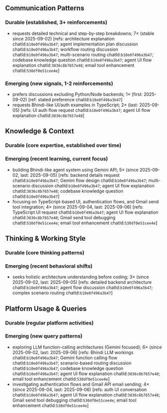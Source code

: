 ## Communication Patterns
### Durable (established, 3+ reinforcements)
- requests detailed technical and step-by-step breakdowns; 7× (stable since 2025-09-02) [refs: architecture explanation chatId:`b10e0f496a3b47`; agent implementation plan discussion chatId:`b10e0f496a3b47`; workflow routing discussion chatId:`b10e0f496a3b47`; multi-scenario routing chatId:`b10e0f496a3b47`; codebase knowledge question chatId:`b10e0f496a3b47`; agent UI flow explanation chatId:`3036c8b7657e48`; email tool enhancement chatId:`530df0e51cee4e`]

### Emerging (new signals, 1-2 reinforcements)
- prefers discussions excluding Python/Node backends; 1× (first: 2025-09-02) [ref: stated preference chatId:`b10e0f496a3b47`]
- requests Bhindi-like UI/auth examples in TypeScript; 2× (last: 2025-09-05) [refs: UI auth flow request chatId:`b10e0f496a3b47`; agent UI flow explanation chatId:`3036c8b7657e48`]

## Knowledge & Context
### Durable (core expertise, established over time)

### Emerging (recent learning, current focus)
- building Bhindi-like agent system using Gemini API; 5× (since 2025-09-02, last: 2025-09-05) [refs: backend details request chatId:`b10e0f496a3b47`; Gemini flow design chatId:`b10e0f496a3b47`; multi-scenario discussion chatId:`b10e0f496a3b47`; agent UI flow explanation chatId:`3036c8b7657e48`; codebase knowledge question chatId:`b10e0f496a3b47`]
- focusing on TypeScript-based UI, authentication flows, and Gmail send tool integration; 4× (since 2025-09-04, last: 2025-09-06) [refs: TypeScript UI request chatId:`b10e0f496a3b47`; agent UI flow explanation chatId:`3036c8b7657e48`; Gmail send tool debugging chatId:`530df0e51cee4e`; email tool enhancement chatId:`530df0e51cee4e`]

## Thinking & Working Style
### Durable (core thinking patterns)

### Emerging (recent behavioral shifts)
- seeks holistic architecture understanding before coding; 3× (since 2025-09-02, last: 2025-09-05) [refs: detailed backend architecture chatId:`b10e0f496a3b47`; agent flow discussion chatId:`b10e0f496a3b47`; complex scenario routing chatId:`b10e0f496a3b47`]

## Platform Usage & Queries
### Durable (regular platform activities)

### Emerging (new query patterns)
- exploring LLM function-calling architectures (Gemini focused); 6× (since 2025-09-02, last: 2025-09-06) [refs: Bhindi LLM workings chatId:`b10e0f496a3b47`; Gemini function calling flow chatId:`b10e0f496a3b47`; scenario-based routing discussion chatId:`b10e0f496a3b47`; codebase knowledge question chatId:`b10e0f496a3b47`; agent UI flow explanation chatId:`3036c8b7657e48`; email tool enhancement chatId:`530df0e51cee4e`]
- investigating authentication flows and Gmail API email sending; 4× (since 2025-09-04, last: 2025-09-06) [refs: auth UI conversation chatId:`b10e0f496a3b47`; agent UI flow explanation chatId:`3036c8b7657e48`; Gmail send tool debugging chatId:`530df0e51cee4e`; email tool enhancement chatId:`530df0e51cee4e`]